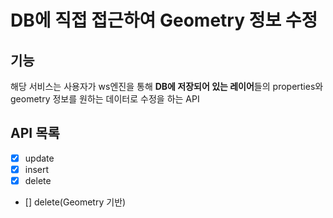 # DB에 직접 접근하여 Geometry 정보 수정

## 기능  
해당 서비스는 사용자가 ws엔진을 통해 **DB에 저장되어 있는 레이어**들의 properties와 geometry 정보를 원하는 데이터로 수정을 하는 API  

## API 목록
- [x] update
- [x] insert
- [x] delete
- [] delete(Geometry 기반)
   